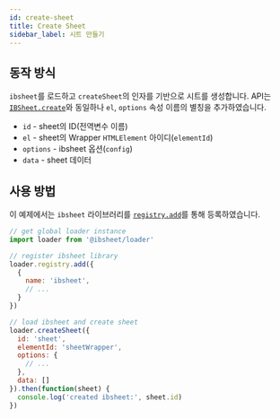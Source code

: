 ```yaml
---
id: create-sheet
title: Create Sheet
sidebar_label: 시트 만들기
---
```


## 동작 방식

`ibsheet`를 로드하고 `createSheet`의 인자를 기반으로 시트를 생성합니다. API는 [`IBSheet.create`](https://docs.ibleaders.com/ibsheet/v8/manual/#docs/static/create)와 동일하나 `el`, `options` 속성 이름의 별칭을 추가하였습니다.

* `id` - sheet의 ID(전역변수 이름)
* `el` - sheet의 Wrapper `HTMLElement` 아이디(`elementId`)
* `options` - ibsheet 옵션(`config`)
* `data` - sheet 데이터


## 사용 방법

이 예제에서는 `ibsheet` 라이브러리를 [`registry.add`](../basic/registry#add)를 통해 등록하였습니다.

```js
// get global loader instance
import loader from '@ibsheet/loader'

// register ibsheet library
loader.registry.add({
  {
    name: 'ibsheet',
    // ...
  }
})

// load ibsheet and create sheet
loader.createSheet({
  id: 'sheet',
  elementId: 'sheetWrapper',
  options: {
    // ...
  },
  data: []
}).then(function(sheet) {
  console.log('created ibsheet:', sheet.id)
})
```
